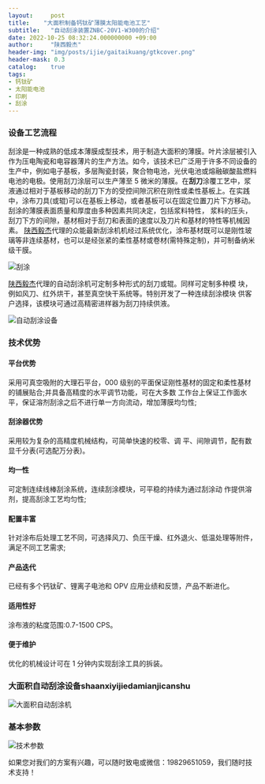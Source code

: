 ```yaml
---
layout:     post
title:    "大面积制备钙钛矿薄膜太阳能电池工艺"
subtitle:   "自动刮涂装置ZNBC-20V1-W300的介绍"
date: 2022-10-25 08:32:24.000000000 +09:00
author:     "陕西毅杰"
header-img: "img/posts/ijie/gaitaikuang/gtkcover.png"
header-mask: 0.3
catalog:    true
tags:
- 钙钛矿
- 太阳能电池
- 印刷
- 刮涂
---
```



### 设备工艺流程

刮涂是一种成熟的低成本薄膜成型技术，用于制造大面积的薄膜。叶片涂层被引入作为压电陶瓷和电容器薄片的生产方法。如今，该技术已广泛用于许多不同设备的生产中，例如电子基板，多层陶瓷封装，聚合物电池，光伏电池或熔融碳酸盐燃料电池的电极。使用刮刀涂层可以生产薄至 5 微米的薄膜。在**刮刀**涂覆工艺中，浆液通过相对于基板移动的刮刀下方的受控间隙沉积在刚性或柔性基板上。在实践中，涂布刀具(或辊)可以在基板上移动，或者基板可以在固定位置刀片下方移动。刮涂的薄膜表面质量和厚度由多种因素共同决定，包括浆料特性， 浆料的压头，刮刀下方的间隙，基材相对于刮刀和表面的速度以及刀片和基材的特性等机械因素。
[陕西毅杰](http://www.shaanxiyijie.com)代理的众能最新刮涂机机经过系统优化，涂布基材既可以是刚性玻璃等非连续基材，也可以是经张紧的柔性基材或卷材(需特殊定制)，并可制备纳米级干膜。

![刮涂](https://yizibi.github.io/img/posts/ijie/gaitaikuang/shanxiyijieguatu.png)

[陕西毅杰](http://www.shaanxiyijie.com)代理的自动刮涂机可定制多种形式的刮刀或辊。同样可定制多种模 块，例如风刀、红外烘干，甚至真空快干系统等。特别开发了一种连续刮涂模块 供客户选择，该模块可通过高精密进样器为刮刀持续供液。

![自动刮涂设备](https://yizibi.github.io/img/posts/ijie/gaitaikuang/shanxiyijieguatuauto.png)

### 技术优势

#### 平台优势
  采用可真空吸附的大理石平台，000 级别的平面保证刚性基材的固定和柔性基材的铺展贴合;并具备高精度的水平调节功能，可在大多数 工作台上保证工作面水平，保证溶剂刮涂之后不进行单一方向流动，增加薄膜均匀性;
#### 刮涂器优势
采用较为复杂的高精度机械结构，可简单快速的校零、调 平、间隙调节，配有数显千分表(可选配万分表)。
#### 均一性
可定制连续线棒刮涂系统，连续刮涂模块，可平稳的持续为通过刮涂动 作提供溶剂，提高刮涂工艺均匀性;
#### 配置丰富
针对涂布后处理工艺不同，可选择风刀、负压干燥、红外退火、低温处理等附件，满足不同工艺需求;
#### 产品迭代
已经有多个钙钛矿、锂离子电池和 OPV 应用业绩和反馈，产品不断进化。
#### 适用性好
涂布液的粘度范围:0.7-1500 CPS。
#### 便于维护
优化的机械设计可在 1 分钟内实现刮涂工具的拆装。

### 大面积自动刮涂设备shaanxiyijiedamianjicanshu

![大面积自动刮涂机](https://yizibi.github.io/img/posts/ijie/gaitaikuang/shaanxiyijiedamianji.png)

### 基本参数
![技术参数](https://yizibi.github.io/img/posts/ijie/gaitaikuang/shaanxiyijiedamianjicanshu.png)

如果您对我们的方案有兴趣，可以随时致电或微信：19829651059，我们随时技术支持！